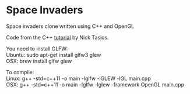 # Space Invaders

Space invaders clone written using C++ and OpenGL

Code from the C++ [tutorial](http://nicktasios.nl/posts/space-invaders-from-scratch-part-1.html) by Nick Tasios.

You need to install GLFW:  
Ubuntu: sudo apt-get install glfw3 glew  
OSX: brew install glfw glew  

To compile:  
Linux: g++ -std=c++11 -o main -lglfw -lGLEW -lGL main.cpp  
OSX: g++ -std=c++11 -o main -lglfw -lglew -framework OpenGL main.cpp  
